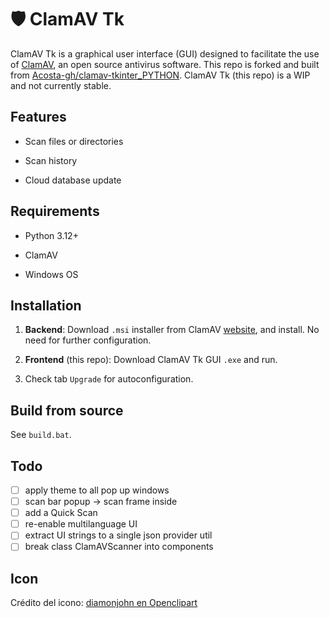 

# 🛡️ ClamAV Tk 

ClamAV Tk is a graphical user interface (GUI) designed to facilitate the use of [ClamAV](https://www.clamav.net/), an open source antivirus software. This repo is forked and built from [Acosta-gh/clamav-tkinter_PYTHON](https://github.com/Acosta-gh/clamav-tkinter_PYTHON). ClamAV Tk (this repo) is a WIP and not currently stable.

## Features

- Scan files or directories
    
- Scan history
    
- Cloud database update
    

## Requirements

- Python 3.12+
    
- ClamAV
    
- Windows OS

## Installation

1. **Backend**: Download `.msi` installer from ClamAV [website](https://www.clamav.net/downloads), and install. No need for further configuration.

2. **Frontend** (this repo): Download ClamAV Tk GUI `.exe` and run.

3. Check tab `Upgrade` for autoconfiguration.

## Build from source

See `build.bat`.

## Todo

- [ ] apply theme to all pop up windows
- [ ] scan bar popup -> scan frame inside
- [ ] add a Quick Scan
- [ ] re-enable multilanguage UI
- [ ] extract UI strings to a single json provider util
- [ ] break class ClamAVScanner into components

## Icon

Crédito del icono: [diamonjohn en Openclipart](https://openclipart.org/artist/diamonjohn)
